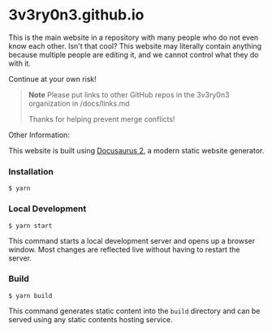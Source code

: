 # 3v3ry0n3.github.io

This is the main website in a repository with many people who do not even know each other. Isn't that cool?
This website may literally contain anything because multiple people are editing it, and we cannot control what they do with it.

Continue at your own risk!

> **Note**
> Please put links to other GitHub repos in the 3v3ry0n3 organization in /docs/links.md
>
> Thanks for helping prevent merge conflicts!

Other Information:

This website is built using [Docusaurus 2](https://docusaurus.io/), a modern static website generator.

### Installation

```
$ yarn
```

### Local Development

```
$ yarn start
```

This command starts a local development server and opens up a browser window. Most changes are reflected live without having to restart the server.

### Build

```
$ yarn build
```

This command generates static content into the `build` directory and can be served using any static contents hosting service.
